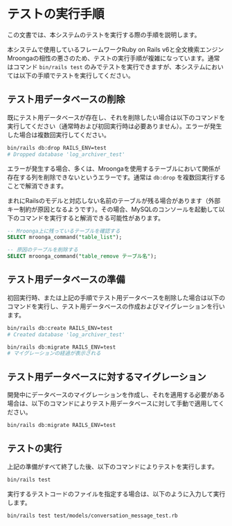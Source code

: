 # テストの実行手順

この文書では、本システムのテストを実行する際の手順を説明します。

本システムで使用しているフレームワークRuby on Rails v6と全文検索エンジンMroongaの相性の悪さのため、テストの実行手順が複雑になっています。通常はコマンド `bin/rails test` のみでテストを実行できますが、本システムにおいては以下の手順でテストを実行してください。

## テスト用データベースの削除

既にテスト用データベースが存在し、それを削除したい場合は以下のコマンドを実行してください（通常時および初回実行時は必要ありません）。エラーが発生した場合は複数回実行してください。

```sh
bin/rails db:drop RAILS_ENV=test
# Dropped database 'log_archiver_test'
```

エラーが発生する場合、多くは、Mroongaを使用するテーブルにおいて関係が存在する列を削除できないというエラーです。通常は `db:drop` を複数回実行することで解消できます。

まれにRailsのモデルと対応しない名前のテーブルが残る場合があります（外部キー制約が原因となるようです）。その場合、MySQLのコンソールを起動して以下のコマンドを実行すると解消できる可能性があります。

```sql
-- Mroonga上に残っているテーブルを確認する
SELECT mroonga_command("table_list");

-- 原因のテーブルを削除する
SELECT mroonga_command("table_remove テーブル名");
```

## テスト用データベースの準備

初回実行時、または上記の手順でテスト用データベースを削除した場合は以下のコマンドを実行し、テスト用データベースの作成およびマイグレーションを行います。

```sh
bin/rails db:create RAILS_ENV=test
# Created database 'log_archiver_test'

bin/rails db:migrate RAILS_ENV=test
# マイグレーションの経過が表示される
```

## テスト用データベースに対するマイグレーション

開発中にデータベースのマイグレーションを作成し、それを適用する必要がある場合は、以下のコマンドによりテスト用データベースに対して手動で適用してください。

```sh
bin/rails db:migrate RAILS_ENV=test
```

## テストの実行

上記の準備がすべて終了した後、以下のコマンドによりテストを実行します。

```sh
bin/rails test
```

実行するテストコードのファイルを指定する場合は、以下のように入力して実行します。

```sh
bin/rails test test/models/conversation_message_test.rb
```
